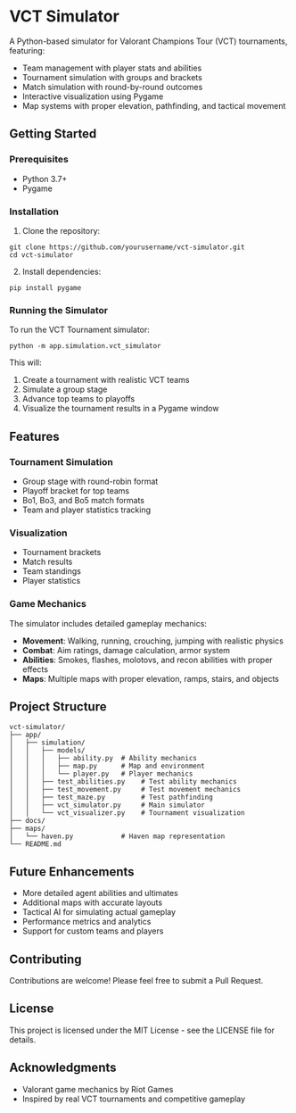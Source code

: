 # VCT Simulator

A Python-based simulator for Valorant Champions Tour (VCT) tournaments, featuring:

- Team management with player stats and abilities
- Tournament simulation with groups and brackets
- Match simulation with round-by-round outcomes
- Interactive visualization using Pygame
- Map systems with proper elevation, pathfinding, and tactical movement

## Getting Started

### Prerequisites

- Python 3.7+
- Pygame

### Installation

1. Clone the repository:
```
git clone https://github.com/yourusername/vct-simulator.git
cd vct-simulator
```

2. Install dependencies:
```
pip install pygame
```

### Running the Simulator

To run the VCT Tournament simulator:

```
python -m app.simulation.vct_simulator
```

This will:
1. Create a tournament with realistic VCT teams
2. Simulate a group stage
3. Advance top teams to playoffs
4. Visualize the tournament results in a Pygame window

## Features

### Tournament Simulation

- Group stage with round-robin format
- Playoff bracket for top teams
- Bo1, Bo3, and Bo5 match formats
- Team and player statistics tracking

### Visualization

- Tournament brackets
- Match results
- Team standings
- Player statistics

### Game Mechanics

The simulator includes detailed gameplay mechanics:

- **Movement**: Walking, running, crouching, jumping with realistic physics
- **Combat**: Aim ratings, damage calculation, armor system
- **Abilities**: Smokes, flashes, molotovs, and recon abilities with proper effects
- **Maps**: Multiple maps with proper elevation, ramps, stairs, and objects

## Project Structure

```
vct-simulator/
├── app/
│   ├── simulation/
│   │   ├── models/
│   │   │   ├── ability.py  # Ability mechanics
│   │   │   ├── map.py      # Map and environment
│   │   │   └── player.py   # Player mechanics
│   │   ├── test_abilities.py    # Test ability mechanics
│   │   ├── test_movement.py     # Test movement mechanics
│   │   ├── test_maze.py         # Test pathfinding
│   │   ├── vct_simulator.py     # Main simulator
│   │   └── vct_visualizer.py    # Tournament visualization
├── docs/
├── maps/
│   └── haven.py            # Haven map representation
└── README.md
```

## Future Enhancements

- More detailed agent abilities and ultimates
- Additional maps with accurate layouts
- Tactical AI for simulating actual gameplay
- Performance metrics and analytics
- Support for custom teams and players

## Contributing

Contributions are welcome! Please feel free to submit a Pull Request.

## License

This project is licensed under the MIT License - see the LICENSE file for details.

## Acknowledgments

- Valorant game mechanics by Riot Games
- Inspired by real VCT tournaments and competitive gameplay 